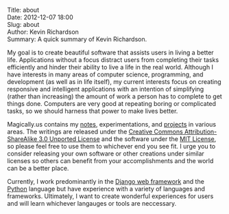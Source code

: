 Title: about  
Date: 2012-12-07 18:00  
Slug: about  
Author: Kevin Richardson  
Summary:  A quick summary of Kevin Richardson.  

My goal is to create beautiful software that assists users in living a better life.  Applications without a focus distract users from completing their tasks efficiently and hinder their ability to live a life in the real world.  Although I have interests in many areas of computer science, programming, and development (as well as in life itself), my current interests focus on creating responsive and intelligent applications with an intention of simplifying (rather than increasing) the amount of work a person has to complete to get things done.  Computers are very good at repeating boring or complicated tasks, so we should harness that power to make lives better.

Magically.us contains my [notes](http://dl.dropbox.com/u/7030113/notes/index.htm), experimentations, and [projects](/pages/projects.html) in various areas.  The writings are released under the [Creative Commons Attribution-ShareAlike 3.0 Unported License](http://creativecommons.org/licenses/by-sa/3.0/) and the software under the [MIT License](http://opensource.org/licenses/MIT), so please feel free to use them to whichever end you see fit.  I urge you to consider releasing your own software or other creations under similar licenses so others can benefit from your accomplishments and the world can be a better place.

Currently, I work predominantly in the [Django web framework](http://djangoproject.com) and the [Python](http://www.python.org/) language but have experience with a variety of languages and frameworks.  Ultimately, I want to create wonderful experiences for users and will learn whichever langauges or tools are neccessary.

